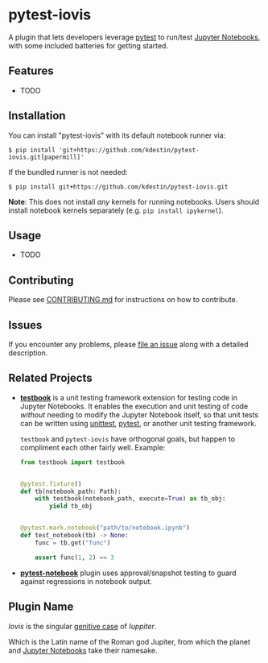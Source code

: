 # pytest-iovis

A plugin that lets developers leverage [pytest] to run/test [Jupyter Notebooks], with some included batteries for
getting started.

## Features

- TODO

## Installation

You can install "pytest-iovis" with its default notebook runner via:

```
$ pip install 'git+https://github.com/kdestin/pytest-iovis.git[papermill]'
```

If the bundled runner is not needed:

```
$ pip install git+https://github.com/kdestin/pytest-iovis.git
```

**Note**: This does not install _any_ kernels for running notebooks. Users should install notebook kernels separately
(e.g. `pip install ipykernel`).

## Usage

- TODO

## Contributing

Please see [CONTRIBUTING.md](./CONTRIBUTING.md) for instructions on how to contribute.

## Issues

If you encounter any problems, please [file an issue](https://github.com/kdestin/pytest-iovis/issues) along with a
detailed description.

## Related Projects

- **[testbook]** is a unit testing framework extension for testing code in Jupyter Notebooks.  It enables the execution
  and unit testing of code _without_ needing to modify the Jupyter Notebook itself, so that unit tests can be written
  using [unittest](https://docs.python.org/3/library/unittest.html), [pytest], or another unit testing framework.

  `testbook` and `pytest-iovis` have orthogonal goals, but happen to compliment each other fairly well. Example:

  ```python
  from testbook import testbook


  @pytest.fixture()
  def tb(notebook_path: Path):
      with testbook(notebook_path, execute=True) as tb_obj:
          yield tb_obj


  @pytest.mark.notebook("path/to/notebook.ipynb")
  def test_notebook(tb) -> None:
      func = tb.get("func")

      assert func(1, 2) == 3
  ```

- **[pytest-notebook]** plugin uses approval/snapshot testing to guard against regressions in notebook output.

## Plugin Name

_Iovis_ is the singular [genitive case](https://en.wikipedia.org/wiki/Genitive_case) of _Iuppiter_.

Which is the Latin name of the Roman god Jupiter, from which the planet and [Jupyter Notebooks] take their namesake.

[jupyter notebooks]: https://jupyter.org/
[pytest]: https://docs.pytest.org/en/latest/
[pytest-notebook]: https://github.com/chrisjsewell/pytest-notebook
[testbook]: https://github.com/nteract/testbook
